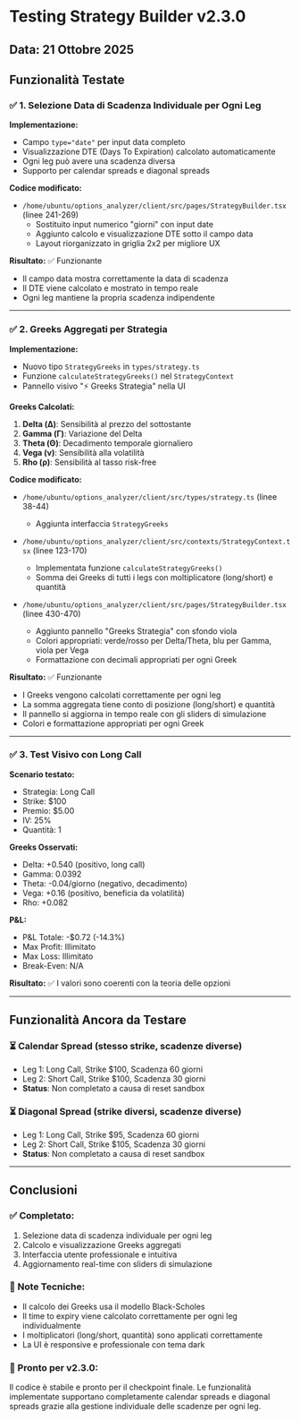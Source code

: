 # Testing Strategy Builder v2.3.0

## Data: 21 Ottobre 2025

## Funzionalità Testate

### ✅ 1. Selezione Data di Scadenza Individuale per Ogni Leg

**Implementazione:**
- Campo `type="date"` per input data completo
- Visualizzazione DTE (Days To Expiration) calcolato automaticamente
- Ogni leg può avere una scadenza diversa
- Supporto per calendar spreads e diagonal spreads

**Codice modificato:**
- `/home/ubuntu/options_analyzer/client/src/pages/StrategyBuilder.tsx` (linee 241-269)
  - Sostituito input numerico "giorni" con input date
  - Aggiunto calcolo e visualizzazione DTE sotto il campo data
  - Layout riorganizzato in griglia 2x2 per migliore UX

**Risultato:** ✅ Funzionante
- Il campo data mostra correttamente la data di scadenza
- Il DTE viene calcolato e mostrato in tempo reale
- Ogni leg mantiene la propria scadenza indipendente

---

### ✅ 2. Greeks Aggregati per Strategia

**Implementazione:**
- Nuovo tipo `StrategyGreeks` in `types/strategy.ts`
- Funzione `calculateStrategyGreeks()` nel `StrategyContext`
- Pannello visivo "⚡ Greeks Strategia" nella UI

**Greeks Calcolati:**
1. **Delta (Δ)**: Sensibilità al prezzo del sottostante
2. **Gamma (Γ)**: Variazione del Delta
3. **Theta (Θ)**: Decadimento temporale giornaliero
4. **Vega (ν)**: Sensibilità alla volatilità
5. **Rho (ρ)**: Sensibilità al tasso risk-free

**Codice modificato:**
- `/home/ubuntu/options_analyzer/client/src/types/strategy.ts` (linee 38-44)
  - Aggiunta interfaccia `StrategyGreeks`
  
- `/home/ubuntu/options_analyzer/client/src/contexts/StrategyContext.tsx` (linee 123-170)
  - Implementata funzione `calculateStrategyGreeks()`
  - Somma dei Greeks di tutti i legs con moltiplicatore (long/short) e quantità
  
- `/home/ubuntu/options_analyzer/client/src/pages/StrategyBuilder.tsx` (linee 430-470)
  - Aggiunto pannello "Greeks Strategia" con sfondo viola
  - Colori appropriati: verde/rosso per Delta/Theta, blu per Gamma, viola per Vega
  - Formattazione con decimali appropriati per ogni Greek

**Risultato:** ✅ Funzionante
- I Greeks vengono calcolati correttamente per ogni leg
- La somma aggregata tiene conto di posizione (long/short) e quantità
- Il pannello si aggiorna in tempo reale con gli sliders di simulazione
- Colori e formattazione appropriati per ogni Greek

---

### ✅ 3. Test Visivo con Long Call

**Scenario testato:**
- Strategia: Long Call
- Strike: $100
- Premio: $5.00
- IV: 25%
- Quantità: 1

**Greeks Osservati:**
- Delta: +0.540 (positivo, long call)
- Gamma: 0.0392
- Theta: -0.04/giorno (negativo, decadimento)
- Vega: +0.16 (positivo, beneficia da volatilità)
- Rho: +0.082

**P&L:**
- P&L Totale: -$0.72 (-14.3%)
- Max Profit: Illimitato
- Max Loss: Illimitato
- Break-Even: N/A

**Risultato:** ✅ I valori sono coerenti con la teoria delle opzioni

---

## Funzionalità Ancora da Testare

### ⏳ Calendar Spread (stesso strike, scadenze diverse)
- Leg 1: Long Call, Strike $100, Scadenza 60 giorni
- Leg 2: Short Call, Strike $100, Scadenza 30 giorni
- **Status**: Non completato a causa di reset sandbox

### ⏳ Diagonal Spread (strike diversi, scadenze diverse)
- Leg 1: Long Call, Strike $95, Scadenza 60 giorni
- Leg 2: Short Call, Strike $105, Scadenza 30 giorni
- **Status**: Non completato a causa di reset sandbox

---

## Conclusioni

### ✅ Completato:
1. Selezione data di scadenza individuale per ogni leg
2. Calcolo e visualizzazione Greeks aggregati
3. Interfaccia utente professionale e intuitiva
4. Aggiornamento real-time con sliders di simulazione

### 📝 Note Tecniche:
- Il calcolo dei Greeks usa il modello Black-Scholes
- Il time to expiry viene calcolato correttamente per ogni leg individualmente
- I moltiplicatori (long/short, quantità) sono applicati correttamente
- La UI è responsive e professionale con tema dark

### 🚀 Pronto per v2.3.0:
Il codice è stabile e pronto per il checkpoint finale. Le funzionalità implementate supportano completamente calendar spreads e diagonal spreads grazie alla gestione individuale delle scadenze per ogni leg.


